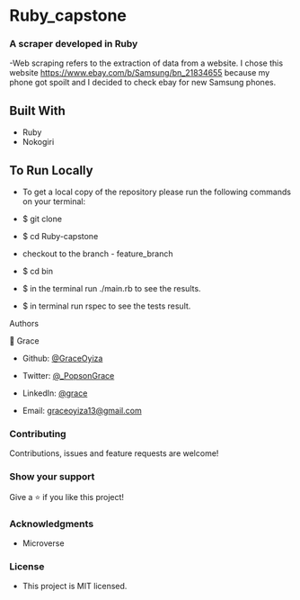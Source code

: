 # Ruby_capstone

### A scraper developed in Ruby
-Web scraping refers to the extraction of data from a website. I chose this website https://www.ebay.com/b/Samsung/bn_21834655 because my phone got spoilt and I decided to check ebay for new Samsung phones.


## Built With
- Ruby
- Nokogiri

## To Run Locally

- To get a local copy of the repository please run the following commands on your terminal:

- $ git clone 

- $ cd Ruby-capstone

- checkout to the branch - feature_branch

- $ cd bin

- $ in the terminal run ./main.rb to see the results.

- $ in terminal run rspec to see the tests result.

Authors

👤 Grace

- Github: [@GraceOyiza](https://github.com/GraceOyiza)

- Twitter: [@_PopsonGrace](https://twitter.com/_PopsonGrace)

- LinkedIn: [@grace](https://www.linkedin.com/in/grace-popoola)

- Email: graceoyiza13@gmail.com

### Contributing
Contributions, issues and feature requests are welcome!

### Show your support
Give a ⭐️ if you like this project!

### Acknowledgments
- Microverse

### License
- This project is MIT licensed.